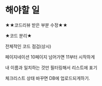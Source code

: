 # 해야할 일

★★코드리뷰 받은 부분 수정★★

★코드 분리★

전체적인 코드 점검(상시)

페이지네이션 10페이지 넘어가면 11부터 시작하게

내 이름과 일치하는 것만 필터링해서 리스트에 표기 

체크리스트 상태 바꾸면 DB에 업로드되게하기.
